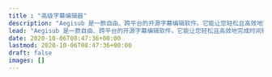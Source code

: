 ```yaml
---
title : "高级字幕编辑器"
description: "Aegisub 是一款自由、跨平台的开源字幕编辑软件。它能让您轻松且高效地完成时间轴的制作，并利用内置的各种实用工具来调整字幕的样式，还可以进行实时的视频预览。"
lead: "Aegisub 是一款自由、跨平台的开源字幕编辑软件。它能让您轻松且高效地完成时间轴的制作，并利用内置的各种实用工具来调整字幕的样式，还可以进行实时的视频预览。"
date: 2020-10-06T08:47:36+00:00
lastmod: 2020-10-06T08:47:36+00:00
draft: false
images: []
---
```

